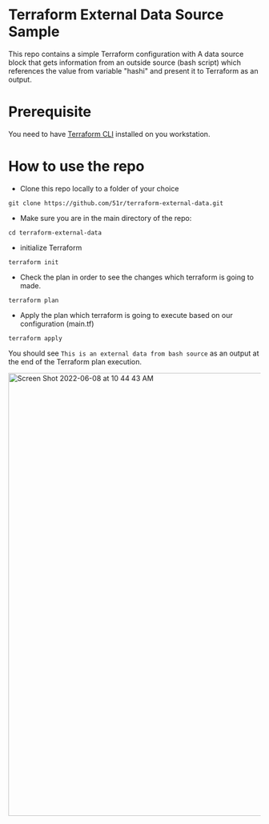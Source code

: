 # Terraform External Data Source Sample

This repo contains a simple Terraform configuration with A data source block that gets information from an outside source (bash script) which references the value from variable "hashi" and present it to Terraform as an output.

# Prerequisite
You need to have [Terraform CLI](https://learn.hashicorp.com/tutorials/terraform/install-cli) installed on you workstation. 

# How to use the repo

* Clone this repo locally to a folder of your choice
```
git clone https://github.com/51r/terraform-external-data.git
```

* Make sure you are in the main directory of the repo:
```
cd terraform-external-data
```

* initialize Terraform  
```
terraform init
```

* Check the plan in order to see the changes which terraform is going to made.
```
terraform plan
```

* Apply the plan which terraform is going to execute based on our configuration (main.tf)
```
terraform apply
```

You should see `This is an external data from bash source` as an output at the end of the Terraform plan execution.

<img width="885" alt="Screen Shot 2022-06-08 at 10 44 43 AM" src="https://user-images.githubusercontent.com/52199951/172561001-9c3557d4-96b4-4f11-9752-10b9c627245e.png">

